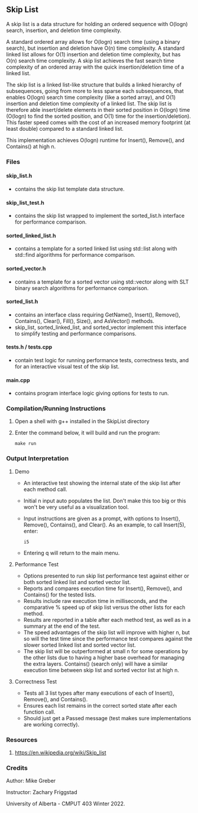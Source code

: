 ## Skip List

A skip list is a data structure for holding an ordered sequence with O(logn) search, insertion, and deletion time complexity.

A standard ordered array allows for O(logn) search time (using a binary search), but insertion and deletion have O(n) time 
complexity. A standard linked list allows for O(1) insertion and deletion time complexity, but has O(n) search time complexity. 
A skip list achieves the fast search time complexity of an ordered array with the quick insertion/deletion time of a linked list.

The skip list is a linked list-like structure that builds a linked hierarchy of subsequences, going from more to less sparse
each subsequences, that enables O(logn) search time complexity (like a sorted array), and O(1) insertion and deletion time 
complexity of a linked list. The skip list is therefore able insert/delete elements in their sorted position in O(logn) time 
(O(logn) to find the sorted position, and O(1) time for the insertion/deletion). This faster speed comes with the cost of 
an increased memory footprint (at least double) compared to a standard linked list.

This implementation achieves O(logn) runtime for Insert(), Remove(), and Contains() at high n. 


### Files

#### skip_list.h
   - contains the skip list template data structure.

#### skip_list_test.h
   - contains the skip list wrapped to implement the sorted_list.h interface for performance comparison.

#### sorted_linked_list.h
   - contains a template for a sorted linked list using std::list along with std::find algorithms 
     for performance comparison.

#### sorted_vector.h
   - contains a template for a sorted vector using std::vector along with SLT binary search algorithms 
     for performance comparison.

#### sorted_list.h
   - contains an interface class requiring GetName(), Insert(), Remove(), Contains(), Clear(), Fill(), Size(), and AsVector() methods. 
   - skip_list, sorted_linked_list, and sorted_vector implement this interface to simplify testing and performance comparisons.

#### tests.h / tests.cpp
   - contain test logic for running performance tests, correctness tests, and for an interactive visual
     test of the skip list.

#### main.cpp
   - contains program interface logic giving options for tests to run.


### Compilation/Running Instructions

1. Open a shell with g++ installed in the SkipList directory


2. Enter the command below, it will build and run the program:
       
       make run


### Output Interpretation

1. Demo
   - An interactive test showing the internal state of the skip list after each method call.
   - Initial n input auto populates the list. Don't make this too big or this won't be very useful as a visualization tool.
   - Input instructions are given as a prompt, with options to Insert(), Remove(), Contains(), and Clear(). As an example, to
     call Insert(5), enter:
   
         i5 
   
   - Entering q will return to the main menu.

2. Performance Test

   - Options presented to run skip list performance test against either or both sorted linked list and sorted vector list. 
   - Reports and compares execution time for Insert(), Remove(), and Contains() for the tested lists.
   - Results include raw execution time in milliseconds, and the comparative % speed up of skip list versus the other lists
     for each method.
   - Results are reported in a table after each method test, as well as in a summary at the end of the test.
   - The speed advantages of the skip list will improve with higher n, but so will the test time since the performance test
     compares against the slower sorted linked list and sorted vector list.
   - The skip list will be outperformed at small n for some operations by the other lists due to having a higher base overhead
     for managing the extra layers. Contains() (search only) will have a similar execution time between skip list and sorted 
     vector list at high n.


3. Correctness Test
   - Tests all 3 list types after many executions of each of Insert(), Remove(), and Contains().
   - Ensures each list remains in the correct sorted state after each function call.
   - Should just get a Passed message (test makes sure implementations are working correctly).



### Resources

1. https://en.wikipedia.org/wiki/Skip_list


### Credits

Author: Mike Greber

Instructor: Zachary Friggstad

University of Alberta - CMPUT 403 Winter 2022.
